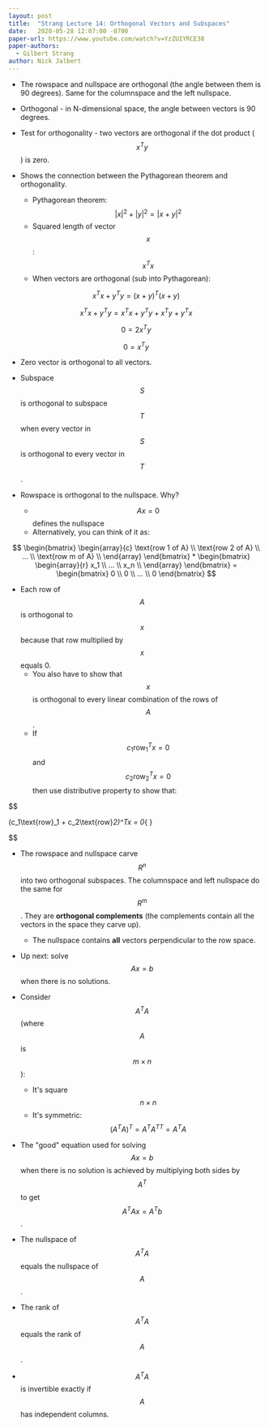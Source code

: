 ```yaml
---
layout: post
title:  "Strang Lecture 14: Orthogonal Vectors and Subspaces"
date:   2020-05-28 12:07:00 -0700
paper-url: https://www.youtube.com/watch?v=YzZUIYRCE38
paper-authors:
  - Gilbert Strang
author: Nick Jalbert
---
```


* The rowspace and nullspace are orthogonal (the angle between them is 90
  degrees).  Same for the columnspace and the left nullspace.

* Orthogonal - in N-dimensional space, the angle between vectors is 90 degrees.

* Test for orthogonality - two vectors are orthogonal if the dot product
  ($$x^Ty$$) is zero.

* Shows the connection between the Pythagorean theorem and orthogonality.
  * Pythagorean theorem:
    $$\lvert x\rvert^2 + \lvert y\rvert^2 = \lvert x+y\rvert^2$$
  * Squared length of vector $$x$$: $$x^Tx$$
  * When vectors are orthogonal (sub into Pythagorean):

$$
x^Tx + y^Ty = (x+y)^T(x+y)
$$

$$
x^Tx + y^Ty = x^Tx + y^Ty + x^Ty + y^Tx
$$

$$
0 = 2x^Ty
$$

$$
0 = x^Ty
$$

* Zero vector is orthogonal to all vectors.

* Subspace $$S$$ is orthogonal to subspace $$T$$ when every vector in $$S$$ is
  orthogonal to every vector in $$T$$.

* Rowspace is orthogonal to the nullspace.  Why?
  * $$Ax = 0$$ defines the nullspace
  * Alternatively, you can think of it as:

$$
    \begin{bmatrix}
        \begin{array}{c}
            \text{row 1 of A} \\
            \text{row 2 of A} \\
            ... \\
            \text{row m of A} \\
        \end{array}
    \end{bmatrix} *
    \begin{bmatrix}
        \begin{array}{r}
            x_1  \\
            ...  \\
            x_n  \\
        \end{array}
    \end{bmatrix}  =  \begin{bmatrix} 0 \\ 0 \\ ... \\ 0 \end{bmatrix}
$$

* Each row of $$A$$ is orthogonal to $$x$$ because that row multiplied by
  $$x$$ equals 0.
  * You also have to show that $$x$$ is orthogonal to every linear combination
    of the rows of $$A$$.
  * If $$c_1\text{row}_1^Tx = 0$$ and $$c_2\text{row}_2^Tx = 0$$ then use
    distributive property to show that:

$$

(c_1\text{row}_1 + c_2\text{row}_2)^Tx = 0_{ }

$$

* The rowspace and nullspace carve $$R^n$$ into two orthogonal subspaces.  The
  columnspace and left nullspace do the same for $$R^m$$.  They are
  **orthogonal complements** (the complements contain all the vectors in the
  space they carve up).
  * The nullspace contains **all** vectors perpendicular to the row space.

* Up next: solve $$Ax=b$$ when there is no solutions.
* Consider $$A^TA$$ (where $$A$$ is $$m \times n$$):
  * It's square $$n \times n$$
  * It's symmetric: $$(A^TA)^T = A^TA^{TT} = A^TA$$

* The "good" equation used for solving $$Ax=b$$ when there is no solution is
  achieved by multiplying both sides by $$A^T$$ to get $$A^TAx=A^Tb$$.

* The nullspace of $$A^TA$$ equals the nullspace of $$A$$.
* The rank of $$A^TA$$ equals the rank of $$A$$.
* $$A^TA$$ is invertible exactly if $$A$$ has independent columns.

